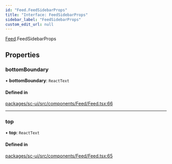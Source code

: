 ```yaml
---
id: "Feed.FeedSidebarProps"
title: "Interface: FeedSidebarProps"
sidebar_label: "FeedSidebarProps"
custom_edit_url: null
---
```


[Feed](../modules/Feed.md).FeedSidebarProps

## Properties

### bottomBoundary

• **bottomBoundary**: `ReactText`

#### Defined in

[packages/sc-ui/src/components/Feed/Feed.tsx:66](https://github.com/selfcommunity/community-ui/blob/e8a635a/packages/sc-ui/src/components/Feed/Feed.tsx#L66)

___

### top

• **top**: `ReactText`

#### Defined in

[packages/sc-ui/src/components/Feed/Feed.tsx:65](https://github.com/selfcommunity/community-ui/blob/e8a635a/packages/sc-ui/src/components/Feed/Feed.tsx#L65)
